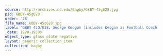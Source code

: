 ```yaml
---
source: http://archives.nd.edu/Bagby/GBBY-45g028.jpg
pid: GBBY-45g028
order: '28'
file_name: GBBY-45g028.jpg
label: 'GBBY 45G/028: George Keogan (includes Keogan as Football Coach) - c1920-1930s'
_date: 1920-1930s
object_type: glass plate negative
layout: generic_collection_item
collection: bagby
---
```

